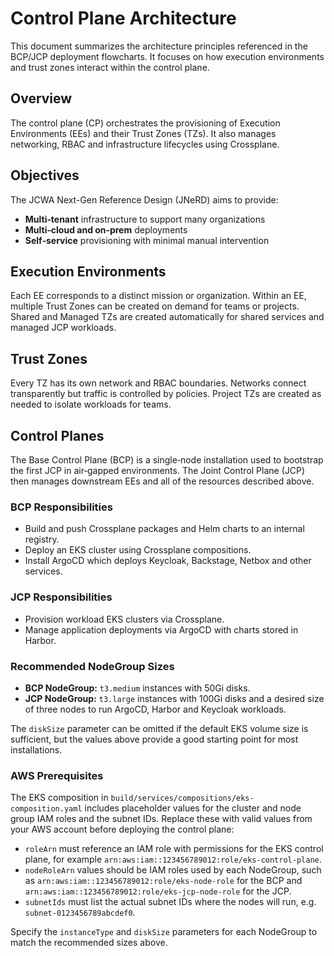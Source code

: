 # Control Plane Architecture

This document summarizes the architecture principles referenced in the BCP/JCP deployment flowcharts. It focuses on how execution environments and trust zones interact within the control plane.

## Overview
The control plane (CP) orchestrates the provisioning of Execution Environments (EEs) and their Trust Zones (TZs). It also manages networking, RBAC and infrastructure lifecycles using Crossplane.

## Objectives
The JCWA Next-Gen Reference Design (JNeRD) aims to provide:

- **Multi‑tenant** infrastructure to support many organizations
- **Multi‑cloud and on‑prem** deployments
- **Self‑service** provisioning with minimal manual intervention

## Execution Environments
Each EE corresponds to a distinct mission or organization. Within an EE, multiple Trust Zones can be created on demand for teams or projects. Shared and Managed TZs are created automatically for shared services and managed JCP workloads.

## Trust Zones
Every TZ has its own network and RBAC boundaries. Networks connect transparently but traffic is controlled by policies. Project TZs are created as needed to isolate workloads for teams.

## Control Planes
The Base Control Plane (BCP) is a single‑node installation used to bootstrap the first JCP in air‑gapped environments. The Joint Control Plane (JCP) then manages downstream EEs and all of the resources described above.

### BCP Responsibilities
- Build and push Crossplane packages and Helm charts to an internal registry.
- Deploy an EKS cluster using Crossplane compositions.
- Install ArgoCD which deploys Keycloak, Backstage, Netbox and other services.

### JCP Responsibilities
- Provision workload EKS clusters via Crossplane.
- Manage application deployments via ArgoCD with charts stored in Harbor.

### Recommended NodeGroup Sizes

- **BCP NodeGroup:** `t3.medium` instances with 50Gi disks.
- **JCP NodeGroup:** `t3.large` instances with 100Gi disks and a desired size of three nodes to run ArgoCD, Harbor and Keycloak workloads.

The `diskSize` parameter can be omitted if the default EKS volume size is
sufficient, but the values above provide a good starting point for most
installations.

### AWS Prerequisites

The EKS composition in `build/services/compositions/eks-composition.yaml`
includes placeholder values for the cluster and node group IAM roles and the
subnet IDs. Replace these with valid values from your AWS account before
deploying the control plane:

- `roleArn` must reference an IAM role with permissions for the EKS control
  plane, for example `arn:aws:iam::123456789012:role/eks-control-plane`.
- `nodeRoleArn` values should be IAM roles used by each NodeGroup,
  such as `arn:aws:iam::123456789012:role/eks-node-role` for the BCP and
  `arn:aws:iam::123456789012:role/eks-jcp-node-role` for the JCP.
- `subnetIds` must list the actual subnet IDs where the nodes will run,
  e.g. `subnet-0123456789abcdef0`.

Specify the `instanceType` and `diskSize` parameters for each NodeGroup
to match the recommended sizes above.
